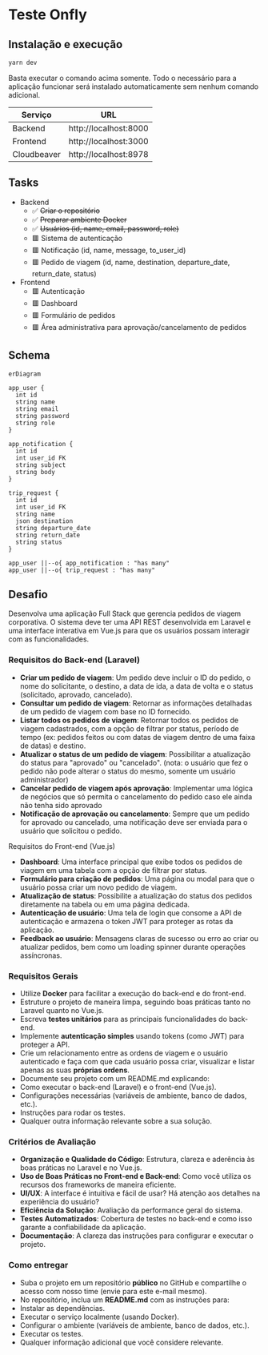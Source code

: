 # Teste Onfly

## Instalação e execução

```bash
yarn dev
```

Basta executar o comando acima somente. Todo o necessário para a aplicação funcionar será instalado automaticamente sem nenhum comando adicional.

| Serviço     | URL                   |
| ----------- | --------------------- |
| Backend     | http://localhost:8000 |
| Frontend    | http://localhost:3000 |
| Cloudbeaver | http://localhost:8978 |

## Tasks

- Backend
  - ✅ ~~Criar o repositório~~
  - ✅ ~~Preparar ambiente Docker~~
  - ✅ ~~Usuários (id, name, email, password, role)~~
  - 🟥 Sistema de autenticação
  - 🟥 Notificação (id, name, message, to_user_id)
  - 🟥 Pedido de viagem (id, name, destination, departure_date, return_date, status)
- Frontend
  - 🟥 Autenticação
  - 🟥 Dashboard
  - 🟥 Formulário de pedidos
  - 🟥 Área administrativa para aprovação/cancelamento de pedidos

## Schema

```mermaid
erDiagram

app_user {
  int id
  string name
  string email
  string password
  string role
}

app_notification {
  int id
  int user_id FK
  string subject
  string body
}

trip_request {
  int id
  int user_id FK
  string name
  json destination
  string departure_date
  string return_date
  string status
}

app_user ||--o{ app_notification : "has many"
app_user ||--o{ trip_request : "has many"

```

## Desafio

Desenvolva uma aplicação Full Stack que gerencia pedidos de viagem corporativa. O sistema deve ter uma API REST desenvolvida em Laravel e uma interface interativa em Vue.js para que os usuários possam interagir com as funcionalidades.

### Requisitos do Back-end (Laravel)

- **Criar um pedido de viagem**: Um pedido deve incluir o ID do pedido, o nome do solicitante, o destino, a data de ida, a data de volta e o status (solicitado, aprovado, cancelado).
- **Consultar um pedido de viagem**: Retornar as informações detalhadas de um pedido de viagem com base no ID fornecido.
- **Listar todos os pedidos de viagem**: Retornar todos os pedidos de viagem cadastrados, com a opção de filtrar por status, período de tempo (ex: pedidos feitos ou com datas de viagem dentro de uma faixa de datas) e destino.
- **Atualizar o status de um pedido de viagem**: Possibilitar a atualização do status para "aprovado" ou "cancelado". (nota: o usuário que fez o pedido não pode alterar o status do mesmo, somente um usuário administrador)
- **Cancelar pedido de viagem após aprovação**: Implementar uma lógica de negócios que só permita o cancelamento do pedido caso ele ainda não tenha sido aprovado
- **Notificação de aprovação ou cancelamento**: Sempre que um pedido for aprovado ou cancelado, uma notificação deve ser enviada para o usuário que solicitou o pedido.

Requisitos do Front-end (Vue.js)

- **Dashboard**: Uma interface principal que exibe todos os pedidos de viagem em uma tabela com a opção de filtrar por status.
- **Formulário para criação de pedidos**: Uma página ou modal para que o usuário possa criar um novo pedido de viagem.
- **Atualização de status**: Possibilite a atualização do status dos pedidos diretamente na tabela ou em uma página dedicada.
- **Autenticação de usuário**: Uma tela de login que consome a API de autenticação e armazena o token JWT para proteger as rotas da aplicação.
- **Feedback ao usuário**: Mensagens claras de sucesso ou erro ao criar ou atualizar pedidos, bem como um loading spinner durante operações assíncronas.

### Requisitos Gerais

- Utilize **Docker** para facilitar a execução do back-end e do front-end.
- Estruture o projeto de maneira limpa, seguindo boas práticas tanto no Laravel quanto no Vue.js.
- Escreva **testes unitários** para as principais funcionalidades do back-end.
- Implemente **autenticação simples** usando tokens (como JWT) para proteger a API.
- Crie um relacionamento entre as ordens de viagem e o usuário autenticado e faça com que cada usuário possa criar, visualizar e listar apenas as suas **próprias ordens**.
- Documente seu projeto com um README.md explicando:
- Como executar o back-end (Laravel) e o front-end (Vue.js).
- Configurações necessárias (variáveis de ambiente, banco de dados, etc.).
- Instruções para rodar os testes.
- Qualquer outra informação relevante sobre a sua solução.

### Critérios de Avaliação

- **Organização e Qualidade do Código**: Estrutura, clareza e aderência às boas práticas no Laravel e no Vue.js.
- **Uso de Boas Práticas no Front-end e Back-end**: Como você utiliza os recursos dos frameworks de maneira eficiente.
- **UI/UX**: A interface é intuitiva e fácil de usar? Há atenção aos detalhes na experiência do usuário?
- **Eficiência da Solução**: Avaliação da performance geral do sistema.
- **Testes Automatizados**: Cobertura de testes no back-end e como isso garante a confiabilidade da aplicação.
- **Documentação**: A clareza das instruções para configurar e executar o projeto.

### Como entregar

- Suba o projeto em um repositório **público** no GitHub e compartilhe o acesso com nosso time (envie para este e-mail mesmo).
- No repositório, inclua um **README.md** com as instruções para:
- Instalar as dependências.
- Executar o serviço localmente (usando Docker).
- Configurar o ambiente (variáveis de ambiente, banco de dados, etc.).
- Executar os testes.
- Qualquer informação adicional que você considere relevante.
